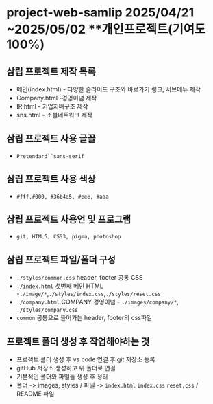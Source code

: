 # project-web-samlip 2025/04/21 ~2025/05/02 **개인프로젝트(기여도100%)
## 삼립 프로젝트 제작 목록
* 메인(index.html) - 다양한 슬라이드 구조와 바로가기 링크, 서브메뉴 제작
* Company.html -경영이념 제작
* IR.html - 기업지배구조 제작
* sns.html - 소셜네트워크 제작
## 삼립 프로젝트 사용 글꼴
* `Pretendard``sans-serif`
## 삼립 프로젝트 사용 색상
* `#fff,#000, #36b4e5, #eee, #aaa`
## 삼립 프로젝트 사용언 및 프로그램
* `git, HTML5, CSS3, pigma, photoshop`
## 삼립 프로젝트 파일/폴더 구성
* `./styles/common.css` header, footer 공통 CSS
* `./index.html` 첫번째 메인 HTML -`./image/*`,`./styles/index.css`,`./styles/reset.css`
* `./company.html` COMPANY 경영이념 - `./images/company/*`, `./styles/company.css` 
* `common` 공통으로 들어가는 header, footer의 css파일
## 프로젝트 폴더 생성 후 작업해야하는 것
* 프로젝트 폴더 생성 후 vs code 연결 후 git 저장소 등록
* gitHub 저장소 생성하고 위 폴더로 연결
* 기본적인 폴더와 파일들 생성 후 정리
* 폴더 -> images, styles / 파일 -> `index.html` `index.css` `reset,css` / README 파일